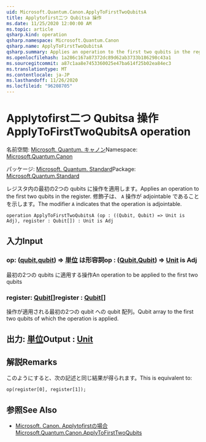 ```yaml
---
uid: Microsoft.Quantum.Canon.ApplyToFirstTwoQubitsA
title: Applytofirst二つ Qubitsa 操作
ms.date: 11/25/2020 12:00:00 AM
ms.topic: article
qsharp.kind: operation
qsharp.namespace: Microsoft.Quantum.Canon
qsharp.name: ApplyToFirstTwoQubitsA
qsharp.summary: Applies an operation to the first two qubits in the register. The modifier `A` indicates that the operation is adjointable.
ms.openlocfilehash: 1a286c167a87372dc89d62ab3733b186298c43a1
ms.sourcegitcommit: a87c1aa8e7453360025e47ba614f25b02ea84ec3
ms.translationtype: MT
ms.contentlocale: ja-JP
ms.lasthandoff: 11/26/2020
ms.locfileid: "96208705"
---
```

# <a name="applytofirsttwoqubitsa-operation"></a><span data-ttu-id="df341-102">Applytofirst二つ Qubitsa 操作</span><span class="sxs-lookup"><span data-stu-id="df341-102">ApplyToFirstTwoQubitsA operation</span></span>

<span data-ttu-id="df341-103">名前空間: [Microsoft. Quantum. キャノン](xref:Microsoft.Quantum.Canon)</span><span class="sxs-lookup"><span data-stu-id="df341-103">Namespace: [Microsoft.Quantum.Canon](xref:Microsoft.Quantum.Canon)</span></span>

<span data-ttu-id="df341-104">パッケージ: [Microsoft. Quantum. Standard](https://nuget.org/packages/Microsoft.Quantum.Standard)</span><span class="sxs-lookup"><span data-stu-id="df341-104">Package: [Microsoft.Quantum.Standard](https://nuget.org/packages/Microsoft.Quantum.Standard)</span></span>


<span data-ttu-id="df341-105">レジスタ内の最初の2つの qubits に操作を適用します。</span><span class="sxs-lookup"><span data-stu-id="df341-105">Applies an operation to the first two qubits in the register.</span></span>
<span data-ttu-id="df341-106">修飾子は、 `A` 操作が adjointable であることを示します。</span><span class="sxs-lookup"><span data-stu-id="df341-106">The modifier `A` indicates that the operation is adjointable.</span></span>

```qsharp
operation ApplyToFirstTwoQubitsA (op : ((Qubit, Qubit) => Unit is Adj), register : Qubit[]) : Unit is Adj
```


## <a name="input"></a><span data-ttu-id="df341-107">入力</span><span class="sxs-lookup"><span data-stu-id="df341-107">Input</span></span>

### <a name="op--qubitqubit--unit--is-adj"></a><span data-ttu-id="df341-108">op: ([qubit](xref:microsoft.quantum.lang-ref.qubit),[qubit](xref:microsoft.quantum.lang-ref.qubit)) => [単位](xref:microsoft.quantum.lang-ref.unit)  は形容詞</span><span class="sxs-lookup"><span data-stu-id="df341-108">op : ([Qubit](xref:microsoft.quantum.lang-ref.qubit),[Qubit](xref:microsoft.quantum.lang-ref.qubit)) => [Unit](xref:microsoft.quantum.lang-ref.unit)  is Adj</span></span>

<span data-ttu-id="df341-109">最初の2つの qubits に適用する操作</span><span class="sxs-lookup"><span data-stu-id="df341-109">An operation to be applied to the first two qubits</span></span>


### <a name="register--qubit"></a><span data-ttu-id="df341-110">register: [Qubit](xref:microsoft.quantum.lang-ref.qubit)[]</span><span class="sxs-lookup"><span data-stu-id="df341-110">register : [Qubit](xref:microsoft.quantum.lang-ref.qubit)[]</span></span>

<span data-ttu-id="df341-111">操作が適用される最初の2つの qubit への qubit 配列。</span><span class="sxs-lookup"><span data-stu-id="df341-111">Qubit array to the first two qubits of which the operation is applied.</span></span>



## <a name="output--unit"></a><span data-ttu-id="df341-112">出力: [単位](xref:microsoft.quantum.lang-ref.unit)</span><span class="sxs-lookup"><span data-stu-id="df341-112">Output : [Unit](xref:microsoft.quantum.lang-ref.unit)</span></span>



## <a name="remarks"></a><span data-ttu-id="df341-113">解説</span><span class="sxs-lookup"><span data-stu-id="df341-113">Remarks</span></span>

<span data-ttu-id="df341-114">このようにすると、次の記述と同じ結果が得られます。</span><span class="sxs-lookup"><span data-stu-id="df341-114">This is equivalent to:</span></span>

```qsharp
op(register[0], register[1]);
```

## <a name="see-also"></a><span data-ttu-id="df341-115">参照</span><span class="sxs-lookup"><span data-stu-id="df341-115">See Also</span></span>

- [<span data-ttu-id="df341-116">Microsoft. Canon. Applytofirstの場合</span><span class="sxs-lookup"><span data-stu-id="df341-116">Microsoft.Quantum.Canon.ApplyToFirstTwoQubits</span></span>](xref:Microsoft.Quantum.Canon.ApplyToFirstTwoQubits)